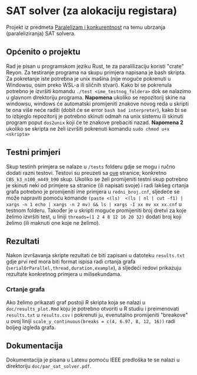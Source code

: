 # SAT solver (za alokaciju registara)

Projekt iz predmeta [Paralelizam i konkurentnost](https://www.fer.unizg.hr/predmet/pik) na temu ubrzanja (paraleliziranja) SAT solvera.  

## Općenito o projektu
Rad je pisan u programskom jeziku Rust, te za paralilizaciju koristi "crate" Reyon. Za testiranje programa na skupu primjera napisana je bash skripta. Za pokretanje iste potrebna je unix mašina (nije moguće pokrenuti u Windowsu, osim preko WSL-a ili sličnih stvari). Kako bi se pokrenula potrebno je izvršiti komandu `./test <ime_testnog_foldera>` dok se nalazimo u glavnom direktoriju programa. **Napomena** ukoliko se repozitorij skine na windowsu, windows će automatski promijeniti znakove novog reda u skripti te ona više neće raditi (dobit će se error `bash bad interpreter`), kako bi se to izbjeglo repozitorij je potrebno skinuti odmah na unix sistemu ili skinuti program poput `dos2unix` koji će te znakove prebaciti nazad. **Napomena 2** ukoliko se skripta ne želi izvršiti pokrenuti komandu `sudo chmod u+x <skripta>`

## Testni primjeri
Skup testinh primjera se nalaze u `/tests` folderu gdje se mogu i ručno dodati razni testovi. Testovi su preuzeti sa [ove](https://www.cs.ubc.ca/~hoos/SATLIB/benchm.html) stranice, konkretno `CBS_k3_n100_m449_b90` skup. Ukoliko se želi promijeniti testni skup potrebno je skinuti neki od primjere sa stranice (ili napisati svoje) i radi lakšeg crtanja grafa potrebno je promijeniti ime primjera u `redni_broj.cnf`, sljedeće se može napraviti pomoću komande `(paste <(ls)  <(ls | nl | cut -f1) | xargs -n 1 echo | xargs -n 2 mv) && ls | xargs -I xx mv xx xx.cnf` u testnom folderu. Također je u skripti moguće promijeniti broj dretvi za koje želimo izvršiti test, u liniji `threads=(1 2 4 8 12 16 20 32)` dodati broj koji želimo (ili maknuti one koje ne želimo). 

## Rezultati 
Nakon izvršavanja skripte rezultati će biti zapisani u datoteku `results.txt` gdje prvi red mora biti format ispisa radi crtanja grafa (`serialOrParallel,thread,duration,example`), a sljedeći redovi prikazuju rezultate konkretnog primjera u milisekundama. 

### Crtanje grafa
Ako želimo prikazati graf postoji R skripta koja se nalazi u `doc/results_plot.Rmd` koju je potrebno otvoriti u R studiu i preimenovati `results.txt` u `results.csv` i pokrenuti ju, evenutalno promijeniti "breakove" u ovoj liniji `scale_y_continuous(breaks = c(4, 6.97, 8, 12, 16))` radi boljeg izgleda grafa.
 
## Dokumentacija 
Dokumentacija je pisana u Latexu pomoću IEEE predloška te se nalazi u direktoriju `doc/par_sat_solver.pdf`.

